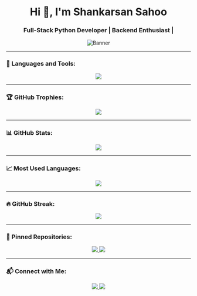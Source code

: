 <h1 align="center">Hi 👋, I'm Shankarsan Sahoo</h1>
<h3 align="center">Full-Stack Python Developer | Backend Enthusiast |</h3>

<p align="center">
   <img src="" alt="Banner" />
</p>

---

### 🚀 **Languages and Tools:**
<p align="center">
   <img src="https://skillicons.dev/icons?i=python,django,flask,mysql,mongodb,git,github,linux,docker,aws,vscode,html,css,js,bootstrap" />
</p>

---

### 🏆 **GitHub Trophies:**
<p align="center">
  <img src="https://github-profile-trophy.vercel.app/?username=Shankarsan-Sahoo&theme=darkhub&row=2&column=4" />
</p>

---

### 📊 **GitHub Stats:**
<p align="center">
  <img src="https://github-readme-stats.vercel.app/api?username=Shankarsan-Sahoo&show_icons=true&theme=radical" />
</p>

---

### 📈 **Most Used Languages:**
<p align="center">
  <img src="https://github-readme-stats.vercel.app/api/top-langs/?username=Shankarsan-Sahoo&layout=compact&theme=radical" />
</p>

---

### 🔥 **GitHub Streak:**
<p align="center">
  <img src="https://github-readme-streak-stats.herokuapp.com/?user=Shankarsan-Sahoo&theme=radical"/>
</p>

---

### 📌 **Pinned Repositories:**
<p align="center">
  <a href="https://github.com/Shankarsan-Sahoo/your-repo-1">
    <img src="https://github-readme-stats.vercel.app/api/pin/?username=Shankarsan-Sahoo&repo=your-repo-1&theme=radical" />
  </a>
  <a href="https://github.com/Shankarsan-Sahoo/your-repo-2">
    <img src="https://github-readme-stats.vercel.app/api/pin/?username=Shankarsan-Sahoo&repo=your-repo-2&theme=radical" />
  </a>
</p>

---

### 📬 **Connect with Me:**
<p align="center">
  <a href="https://www.linkedin.com/in/shankarsan-sahoo?utm_source=share&utm_campaign=share_via&utm_content=profile&utm_medium=android_app">
    <img src="https://img.shields.io/badge/LinkedIn-blue?style=for-the-badge&logo=linkedin" />
  </a>
  <a href="mailto:shankarsansahoo2001@gmail.com">
    <img src="https://img.shields.io/badge/Gmail-red?style=for-the-badge&logo=gmail" />
  </a>
</p>
